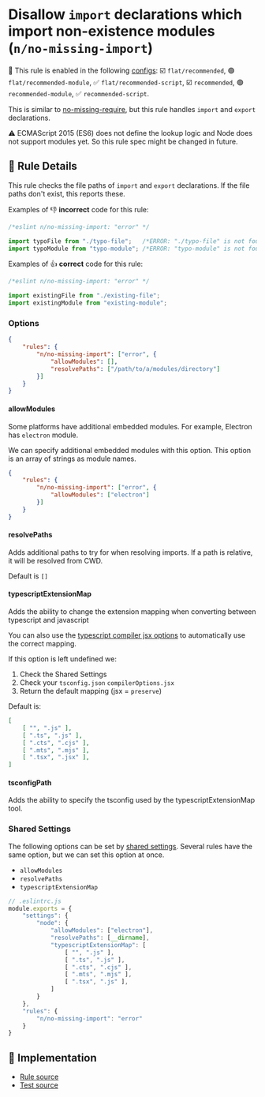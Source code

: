 # Disallow `import` declarations which import non-existence modules (`n/no-missing-import`)

💼 This rule is enabled in the following [configs](https://github.com/eslint-community/eslint-plugin-n#-configs): ☑️ `flat/recommended`, 🟢 `flat/recommended-module`, ✅ `flat/recommended-script`, ☑️ `recommended`, 🟢 `recommended-module`, ✅ `recommended-script`.

<!-- end auto-generated rule header -->

This is similar to [no-missing-require](no-missing-require.md), but this rule handles `import` and `export` declarations.

⚠️ ECMAScript 2015 (ES6) does not define the lookup logic and Node does not support modules yet. So this rule spec might be changed in future.

## 📖 Rule Details

This rule checks the file paths of `import` and `export` declarations.
If the file paths don't exist, this reports these.

Examples of 👎 **incorrect** code for this rule:

```js
/*eslint n/no-missing-import: "error" */

import typoFile from "./typo-file";   /*ERROR: "./typo-file" is not found.*/
import typoModule from "typo-module"; /*ERROR: "typo-module" is not found.*/
```

Examples of 👍 **correct** code for this rule:

```js
/*eslint n/no-missing-import: "error" */

import existingFile from "./existing-file";
import existingModule from "existing-module";
```

### Options

```json
{
    "rules": {
        "n/no-missing-import": ["error", {
            "allowModules": [],
            "resolvePaths": ["/path/to/a/modules/directory"]
        }]
    }
}
```

#### allowModules

Some platforms have additional embedded modules.
For example, Electron has `electron` module.

We can specify additional embedded modules with this option.
This option is an array of strings as module names.

```json
{
    "rules": {
        "n/no-missing-import": ["error", {
            "allowModules": ["electron"]
        }]
    }
}
```

#### resolvePaths

Adds additional paths to try for when resolving imports.
If a path is relative, it will be resolved from CWD.

Default is `[]`

#### typescriptExtensionMap

Adds the ability to change the extension mapping when converting between typescript and javascript

You can also use the [typescript compiler jsx options](https://www.typescriptlang.org/tsconfig#jsx) to automatically use the correct mapping.

If this option is left undefined we:

1. Check the Shared Settings
2. Check your `tsconfig.json` `compilerOptions.jsx`
3. Return the default mapping (jsx = `preserve`)

Default is:

```json
[
    [ "", ".js" ],
    [ ".ts", ".js" ],
    [ ".cts", ".cjs" ],
    [ ".mts", ".mjs" ],
    [ ".tsx", ".jsx" ],
]
```

#### tsconfigPath

Adds the ability to specify the tsconfig used by the typescriptExtensionMap tool.

### Shared Settings

The following options can be set by [shared settings](http://eslint.org/docs/user-guide/configuring.html#adding-shared-settings).
Several rules have the same option, but we can set this option at once.

- `allowModules`
- `resolvePaths`
- `typescriptExtensionMap`

```js
// .eslintrc.js
module.exports = {
    "settings": {
        "node": {
            "allowModules": ["electron"],
            "resolvePaths": [__dirname],
            "typescriptExtensionMap": [
                [ "", ".js" ],
                [ ".ts", ".js" ],
                [ ".cts", ".cjs" ],
                [ ".mts", ".mjs" ],
                [ ".tsx", ".js" ],
            ]
        }
    },
    "rules": {
        "n/no-missing-import": "error"
    }
}
```

## 🔎 Implementation

- [Rule source](../../lib/rules/no-missing-import.js)
- [Test source](../../tests/lib/rules/no-missing-import.js)
